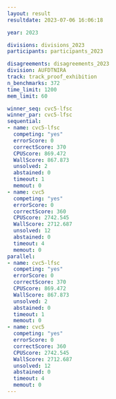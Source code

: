 ```yaml
---
layout: result
resultdate: 2023-07-06 16:06:18

year: 2023

divisions: divisions_2023
participants: participants_2023

disagreements: disagreements_2023
division: AUFDTNIRA
track: track_proof_exhibition
n_benchmarks: 372
time_limit: 1200
mem_limit: 60

winner_seq: cvc5-lfsc
winner_par: cvc5-lfsc
sequential:
- name: cvc5-lfsc
  competing: "yes"
  errorScore: 0
  correctScore: 370
  CPUScore: 869.472
  WallScore: 867.873
  unsolved: 2
  abstained: 0
  timeout: 1
  memout: 0
- name: cvc5
  competing: "yes"
  errorScore: 0
  correctScore: 360
  CPUScore: 2742.545
  WallScore: 2712.687
  unsolved: 12
  abstained: 0
  timeout: 4
  memout: 0
parallel:
- name: cvc5-lfsc
  competing: "yes"
  errorScore: 0
  correctScore: 370
  CPUScore: 869.472
  WallScore: 867.873
  unsolved: 2
  abstained: 0
  timeout: 1
  memout: 0
- name: cvc5
  competing: "yes"
  errorScore: 0
  correctScore: 360
  CPUScore: 2742.545
  WallScore: 2712.687
  unsolved: 12
  abstained: 0
  timeout: 4
  memout: 0
---
```

